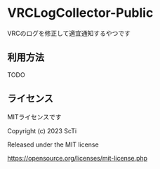 # VRCLogCollector-Public
VRCのログを修正して適宜通知するやつです

## 利用方法
TODO

## ライセンス
MITライセンスです

Copyright (c) 2023 ScTi

Released under the MIT license

https://opensource.org/licenses/mit-license.php